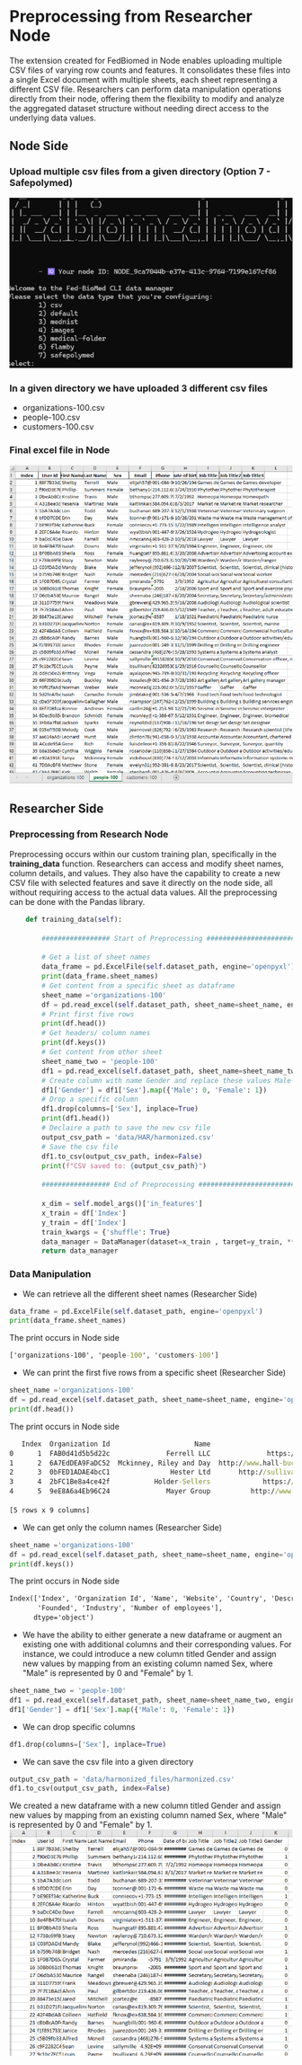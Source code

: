 # Preprocessing from Researcher Node
The extension created for FedBiomed in Node enables uploading multiple CSV files of varying row counts and features. It consolidates these files into a single Excel document with multiple sheets, each sheet representing a different CSV file. Researchers can perform data manipulation operations directly from their node, offering them the flexibility to modify and analyze the aggregated dataset structure without needing direct access to the underlying data values.

## Node Side
### Upload multiple csv files from a given directory (Option 7 - Safepolymed)

![alt text](/images/image-2.png)

### In a given directory we have uploaded 3 different csv files
- organizations-100.csv
- people-100.csv
- customers-100.csv

### Final excel file in Node

![alt text](/images/image.png)

## Researcher Side
### Preprocessing from Research Node

Preprocessing occurs within our custom training plan, specifically in the **training_data** function. Researchers can access and modify sheet names, column details, and values. They also have the capability to create a new CSV file with selected features and save it directly on the node side, all without requiring access to the actual data values. All the preprocessing can be done with the Pandas library.

```python
    def training_data(self):
        
        ################# Start of Preprocessing ######################################
        
        # Get a list of sheet names
        data_frame = pd.ExcelFile(self.dataset_path, engine='openpyxl')
        print(data_frame.sheet_names)
        # Get content from a specific sheet as dataframe 
        sheet_name ='organizations-100'
        df = pd.read_excel(self.dataset_path, sheet_name=sheet_name, engine='openpyxl')
        # Print first five rows
        print(df.head())
        # Get headers/ column names
        print(df.keys())
        # Get content from other sheet
        sheet_name_two = 'people-100'
        df1 = pd.read_excel(self.dataset_path, sheet_name=sheet_name_two, engine='openpyxl')
        # Create column with name Gender and replace these values Male-0 - Female-1
        df1['Gender'] = df1['Sex'].map({'Male': 0, 'Female': 1})
        # Drop a specific column
        df1.drop(columns=['Sex'], inplace=True)
        print(df1.head())
        # Declaire a path to save the new csv file
        output_csv_path = 'data/HAR/harmonized.csv'
        # Save the csv file
        df1.to_csv(output_csv_path, index=False)
        print(f"CSV saved to: {output_csv_path}")
        
        ################# End of Preprocessing ######################################
        
        x_dim = self.model_args()['in_features']
        x_train = df['Index']
        y_train = df['Index']
        train_kwargs = {'shuffle': True}
        data_manager = DataManager(dataset=x_train , target=y_train, **train_kwargs)
        return data_manager
```

### Data Manipulation 
- We can retrieve all the different sheet names (Researcher Side)
```python
data_frame = pd.ExcelFile(self.dataset_path, engine='openpyxl')
print(data_frame.sheet_names)
```
The print occurs in Node side
```cmd
['organizations-100', 'people-100', 'customers-100']
```
- We can print the first five rows from a specific sheet (Researcher Side)
```python
sheet_name ='organizations-100'
df = pd.read_excel(self.dataset_path, sheet_name=sheet_name, engine='openpyxl')
print(df.head())
```
The print occurs in Node side
```cmd
   Index  Organization Id                     Name                         Website  ...                                     Description Founded                     Industry Number of employees
0      1  FAB0d41d5b5d22c              Ferrell LLC              https://price.net/  ...             Horizontal empowering knowledgebase    1990                     Plastics                3498
1      2  6A7EdDEA9FaDC52  Mckinney, Riley and Day  http://www.hall-buchanan.info/  ...             User-centric system-worthy leverage    2015  Glass / Ceramics / Concrete                4952
2      3  0bFED1ADAE4bcC1               Hester Ltd       http://sullivan-reed.com/  ...                  Switchable scalable moratorium    1971                Public Safety                5287
3      4  2bFC1Be8a4ce42f           Holder-Sellers             https://becker.com/  ...  De-engineered systemic artificial intelligence    2004                   Automotive                 921
4      5  9eE8A6a4Eb96C24              Mayer Group          http://www.brewer.com/  ...              Synchronized needs-based challenge    1991               Transportation                7870

[5 rows x 9 columns]
```
- We can get only the column names (Researcher Side)
```python
sheet_name ='organizations-100'
df = pd.read_excel(self.dataset_path, sheet_name=sheet_name, engine='openpyxl')
print(df.keys())
```
The print occurs in Node side
```cmd
Index(['Index', 'Organization Id', 'Name', 'Website', 'Country', 'Description',
       'Founded', 'Industry', 'Number of employees'],
      dtype='object')
```
- We have the ability to either generate a new dataframe or augment an existing one with additional columns and their corresponding values. For instance, we could introduce a new column titled Gender and assign new values by mapping from an existing column named Sex, where "Male" is represented by 0 and "Female" by 1.
```python
sheet_name_two = 'people-100'
df1 = pd.read_excel(self.dataset_path, sheet_name=sheet_name_two, engine='openpyxl')
df1['Gender'] = df1['Sex'].map({'Male': 0, 'Female': 1})
```
- We can drop specific columns
```python
df1.drop(columns=['Sex'], inplace=True)
```
- We can save the csv file into a given directory
```python
output_csv_path = 'data/harmonized_files/harmonized.csv'
df1.to_csv(output_csv_path, index=False)
```
We created a new dataframe with a new column titled Gender and assign new values by mapping from an existing column named Sex, where "Male" is represented by 0 and "Female" by 1.
![alt text](/images/image-3.png)
